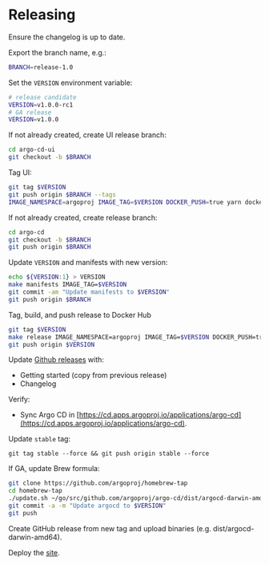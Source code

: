 # Releasing

Ensure the changelog is up to date. 

Export the branch name, e.g.:

```bash
BRANCH=release-1.0
```

Set the `VERSION` environment variable:

```bash 
# release candidate
VERSION=v1.0.0-rc1
# GA release
VERSION=v1.0.0
```

If not already created, create UI release branch:

```bash
cd argo-cd-ui
git checkout -b $BRANCH
```

Tag UI:

```bash
git tag $VERSION
git push origin $BRANCH --tags
IMAGE_NAMESPACE=argoproj IMAGE_TAG=$VERSION DOCKER_PUSH=true yarn docker
```

If not already created, create release branch:

```bash
cd argo-cd
git checkout -b $BRANCH
git push origin $BRANCH
```

Update `VERSION` and manifests with new version:

```bash
echo ${VERSION:1} > VERSION
make manifests IMAGE_TAG=$VERSION
git commit -am "Update manifests to $VERSION"
git push origin $BRANCH
```

Tag, build, and push release to Docker Hub

```bash
git tag $VERSION
make release IMAGE_NAMESPACE=argoproj IMAGE_TAG=$VERSION DOCKER_PUSH=true
git push origin $VERSION
```

Update [Github releases](https://github.com/argoproj/argo-cd/releases) with:

* Getting started (copy from previous release)
* Changelog

Verify:

* Sync Argo CD in [https://cd.apps.argoproj.io/applications/argo-cd](https://cd.apps.argoproj.io/applications/argo-cd).

Update `stable` tag:

```
git tag stable --force && git push origin stable --force
```
If GA, update Brew formula:

```bash
git clone https://github.com/argoproj/homebrew-tap
cd homebrew-tap
./update.sh ~/go/src/github.com/argoproj/argo-cd/dist/argocd-darwin-amd64
git commit -a -m "Update argocd to $VERSION"
git push
```


Create GitHub release from new tag and upload binaries (e.g. dist/argocd-darwin-amd64).


Deploy the [site](site.md).
